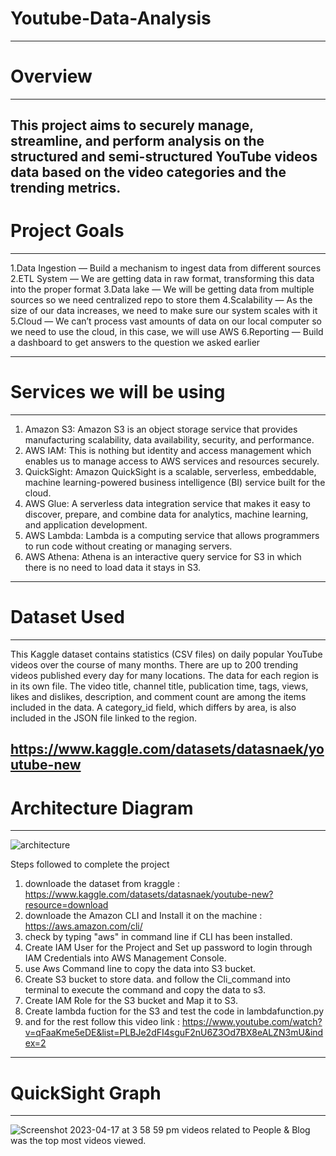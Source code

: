 # Youtube-Data-Analysis
----------------------------------------------------------------
# Overview
----------------------------------------------------------------
This project aims to securely manage, streamline, and perform analysis on the structured and semi-structured YouTube videos data based on the video categories and the trending metrics.
----------------------------------------------------------------
# Project Goals
----------------------------------------------------------------
1.Data Ingestion — Build a mechanism to ingest data from different sources
2.ETL System — We are getting data in raw format, transforming this data into the proper format
3.Data lake — We will be getting data from multiple sources so we need centralized repo to store them
4.Scalability — As the size of our data increases, we need to make sure our system scales with it
5.Cloud — We can’t process vast amounts of data on our local computer so we need to use the cloud, in this case, we will use AWS
6.Reporting — Build a dashboard to get answers to the question we asked earlier

----------------------------------------------------------------
# Services we will be using
----------------------------------------------------------------

1. Amazon S3: Amazon S3 is an object storage service that provides manufacturing scalability, data availability, security, and performance.
2. AWS IAM: This is nothing but identity and access management which enables us to manage access to AWS services and resources securely.
3. QuickSight: Amazon QuickSight is a scalable, serverless, embeddable, machine learning-powered business intelligence (BI) service built for the cloud.
4. AWS Glue: A serverless data integration service that makes it easy to discover, prepare, and combine data for analytics, machine learning, and application development.
5. AWS Lambda: Lambda is a computing service that allows programmers to run code without creating or managing servers.
6. AWS Athena: Athena is an interactive query service for S3 in which there is no need to load data it stays in S3.
----------------------------------------------------------------
 # Dataset Used
 ----------------------------------------------------------------
This Kaggle dataset contains statistics (CSV files) on daily popular YouTube videos over the course of many months. There are up to 200 trending videos published every day for many locations. The data for each region is in its own file. The video title, channel title, publication time, tags, views, likes and dislikes, description, and comment count are among the items included in the data. A category_id field, which differs by area, is also included in the JSON file linked to the region.

https://www.kaggle.com/datasets/datasnaek/youtube-new
----------------------------------------------------------------
# Architecture Diagram
----------------------------------------------------------------
![architecture](https://user-images.githubusercontent.com/100506830/229491097-a335fdcd-e70d-4e30-954f-20a066c73d78.jpeg)

Steps followed to complete the project
1. downloade the dataset from kraggle : https://www.kaggle.com/datasets/datasnaek/youtube-new?resource=download
2. downloade the Amazon CLI and Install it on the machine : https://aws.amazon.com/cli/
3. check by typing "aws" in command line if CLI has been installed.
4. Create IAM User for the Project and Set up password to login through IAM Credentials into AWS Management Console.
5. use Aws Command line to copy the data into S3 bucket.
6. Create S3 bucket to store data. and follow the Cli_command into terminal to execute the command and copy the data to s3.
7. Create IAM Role for the S3 bucket and Map it to S3.
8. Create lambda fuction for the S3 and test the code in lambdafunction.py
9. and for the rest follow this video link : https://www.youtube.com/watch?v=qFaaKme5eDE&list=PLBJe2dFI4sguF2nU6Z3Od7BX8eALZN3mU&index=2

----------------------------------------------------------------
# QuickSight Graph 
----------------------------------------------------------------
![Screenshot 2023-04-17 at 3 58 59 pm](https://user-images.githubusercontent.com/100506830/232397391-a5577175-ffb0-49b9-ab31-5122be351e6b.png)
videos related to People & Blog was the top most videos viewed.
